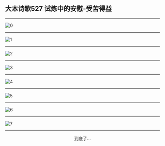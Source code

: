 
## 大本诗歌527 试炼中的安慰-受苦得益
        
<div id="aplayer0"></div>

---

<img alt="0" data-original="/data/d0527/0.png">

---

<img alt="1" data-original="/data/d0527/1.png">

---

<img alt="2" data-original="/data/d0527/2.png">

---

<img alt="3" data-original="/data/d0527/3.png">

---

<img alt="4" data-original="/data/d0527/4.png">

---

<img alt="5" data-original="/data/d0527/5.png">

---

<img alt="6" data-original="/data/d0527/6.png">

---

<img alt="7" data-original="/data/d0527/7.png">

---

<p style="text-align: center">到底了...</p>

<script src="/js/dist-view.js"></script>

<script>
MAIN.id = 'd0527';
        
const ap0 = new APlayer({
    container: document.getElementById('aplayer0'),
    volume: 1,
    loop: 'none',
    preload: 'none',
    audio: [{
        name: '大本诗歌527.mp3',
        artist: '大本诗歌',
        url: 'https://res.wx.qq.com/voice/getvoice?mediaid=MzI0NTk3MDM5M18yMjQ3NDk0MDkw',
        cover: '/favicon'
    }]
});
</script>
